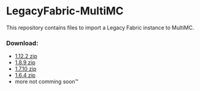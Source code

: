 # LegacyFabric-MultiMC

This repository contains files to import a Legacy Fabric instance to MultiMC.

### Download:
-   [1.12.2 zip](https://github.com/Grayray75/LegacyFabric-MultiMC/raw/main/dist/legacy_fabric_1.12.2.zip)
-   [1.8.9 zip](https://github.com/Grayray75/LegacyFabric-MultiMC/raw/main/dist/legacy_fabric_1.8.9.zip)
-   [1.7.10 zip](https://github.com/Grayray75/LegacyFabric-MultiMC/raw/main/dist/legacy_fabric_1.7.10.zip)
-   [1.6.4 zip](https://github.com/Grayray75/LegacyFabric-MultiMC/raw/main/dist/legacy_fabric_1.6.4.zip)
-   more not comming soon™
